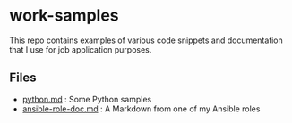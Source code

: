 # work-samples

This repo contains examples of various code snippets and documentation that I use for job application purposes.

## Files

- [python.md](python.md) : Some Python samples
- [ansible-role-doc.md](ansible-role-doc.md) : A Markdown from one of my Ansible roles

